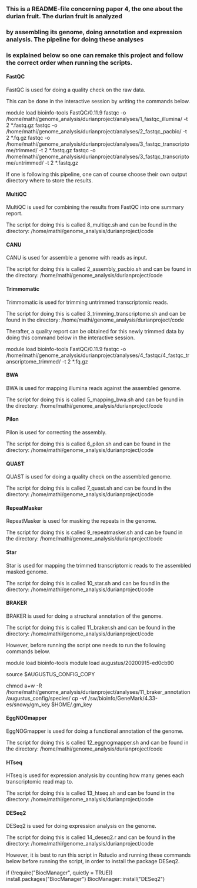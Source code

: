 ### This is a README-file concerning paper 4, the one about the durian fruit. The durian fruit is analyzed 
### by assembling its genome, doing annotation and expression analysis. The pipeline for doing these analyses
### is explained below so one can remake this project and follow the correct order when running the scripts. 

#### FastQC

FastQC is used for doing a quality check on the raw data.

This can be done in the interactive session by writing the commands below.
 
module load bioinfo-tools FastQC/0.11.9
fastqc -o /home/mathi/genome_analysis/durianproject/analyses/1_fastqc_illumina/ -t 2 *.fastq.gz
fastqc -o /home/mathi/genome_analysis/durianproject/analyses/2_fastqc_pacbio/ -t 2 *.fq.gz
fastqc -o /home/mathi/genome_analysis/durianproject/analyses/3_fastqc_transcriptome/trimmed/ -t 2 *.fastq.gz
fastqc -o /home/mathi/genome_analysis/durianproject/analyses/3_fastqc_transcriptome/untrimmed/ -t 2 *.fastq.gz

If one is following this pipeline, one can of course choose their own output directory where to store the results.  

#### MultiQC

MultiQC is used for combining the results from FastQC into one summary report.

The script for doing this is called 8_multiqc.sh and can be found in the directory:
/home/mathi/genome_analysis/durianproject/code

#### CANU

CANU is used for assemble a genome with reads as input.

The script for doing this is called 2_assembly_pacbio.sh and can be found in the directory:
/home/mathi/genome_analysis/durianproject/code 

#### Trimmomatic

Trimmomatic is used for trimming untrimmed transcriptomic reads.

The script for doing this is called 3_trimming_transcriptome.sh and can be found in the directory: 
/home/mathi/genome_analysis/durianproject/code

Therafter, a quality report can be obtained for this newly trimmed data by doing this command below
in the interactive session.

module load bioinfo-tools FastQC/0.11.9
fastqc -o /home/mathi/genome_analysis/durianproject/analyses/4_fastqc/4_fastqc_transcriptome_trimmed/ -t 2 *.fq.gz 

#### BWA

BWA is used for mapping illumina reads against the assembled genome.

The script for doing this is called 5_mapping_bwa.sh and can be found in the directory: 
/home/mathi/genome_analysis/durianproject/code 

#### Pilon

Pilon is used for correcting the assembly.

The script for doing this is called 6_pilon.sh and can be found in the directory:
/home/mathi/genome_analysis/durianproject/code 

#### QUAST

QUAST is used for doing a quality check on the assembled genome.

The script for doing this is called 7_quast.sh and can be found in the directory:
/home/mathi/genome_analysis/durianproject/code 

#### RepeatMasker

RepeatMasker is used for masking the repeats in the genome. 

The script for doing this is called 9_repeatmasker.sh and can be found in the directory:
/home/mathi/genome_analysis/durianproject/code

#### Star

Star is used for mapping the trimmed transcriptomic reads to the assembled masked genome. 

The script for doing this is called 10_star.sh and can be found in the directory:
/home/mathi/genome_analysis/durianproject/code

#### BRAKER

BRAKER is used for doing a structural annotation of the genome.

The script for doing this is called 11_braker.sh and can be found in the directory:
/home/mathi/genome_analysis/durianproject/code

However, before running the script one needs to run the following commands below.

module load bioinfo-tools
module load augustus/20200915-ed0cb90

source $AUGUSTUS_CONFIG_COPY

chmod a+w -R /home/mathi/genome_analysis/durianproject/analyses/11_braker_annotation/augustus_config/species/
cp -vf /sw/bioinfo/GeneMark/4.33-es/snowy/gm_key $HOME/.gm_key 

#### EggNOGmapper

EggNOGmapper is used for doing a functional annotation of the genome. 

The script for doing this is called 12_eggnogmapper.sh and can be found in the directory:
/home/mathi/genome_analysis/durianproject/code

#### HTseq

HTseq is used for expression analysis by counting how many genes each transcriptomic read map to. 

The script for doing this is called 13_htseq.sh and can be found in the directory:
/home/mathi/genome_analysis/durianproject/code

#### DESeq2

DESeq2 is used for doing expression analysis on the genome. 

The script for doing this is called 14_deseq2.r and can be found in the directory:
/home/mathi/genome_analysis/durianproject/code

However, it is best to run this script in Rstudio and running these commands below before
running the script, in order to install the package DESeq2.

if (!require("BiocManager", quietly = TRUE))
	install.packages("BiocManager")
BiocManager::install("DESeq2")     
